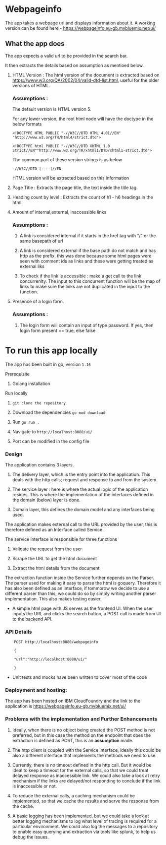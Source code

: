 # Webpageinfo
The app takes a webpage url and displays information about it.
A working version can be found here - https://webpageinfo.eu-gb.mybluemix.net/ui/ 

## What the app does

The app expects a valid url to be provided in the search bar.

It then extracts the details based on assumption as mentioed below.

1. HTML Version : The html version of the document is extracted based on
https://www.w3.org/QA/2002/04/valid-dtd-list.html, useful for the older versions of HTML.

    ###  Assumptions : 

    The default version is HTML version 5.

    For any lower version, the root html node will have the doctype in the below formats

    `<!DOCTYPE HTML PUBLIC "-//W3C//DTD HTML 4.01//EN" "http://www.w3.org/TR/html4/strict.dtd">`

    `<!DOCTYPE html PUBLIC "-//W3C//DTD XHTML 1.0 Strict//EN""http://www.w3.org/TR/xhtml1/DTD/xhtml1-strict.dtd">`

    The common part of these version strings is as below

    `-//W3C//DTD [----]//EN`

    HTML version will be extracted based on this information

2. Page Title : Extracts the page title, the text inside the title tag.

3. Heading count by level : Extracts the count of h1 - h6 headings in the html

4. Amount of internal,external, inaccessible links

    ### Assumptions : 
    
    1. A link is considered internal if it starts in the href tag with "/" or the same basepath of url

    2. A link is considered external if the base path do not match and has http as the prefix, this was done because some html pages were seen with comment ids as links and these were getting treated as external liks

    3. To check if the link is accessible : make a get call to the link concurrenlty.
    The input to this concurrent function will be the map of links to make sure the links are not duplicated in the input to the function.

5. Presence of  a login form.

    ### Assumptions : 
    1. The login form will contain an input of type password. 
    If yes, then login form present == true, else false
    

# To run this app locally

The app has been built in go, version `1.16`

Prerequisite
1. Golang installation

Run locally

1. `git clone the repository`

2. Download the dependencies `go mod download`

3. Run `go run .`

4. Navigate to `http://localhost:8080/ui/ `

5. Port can be modified in the config file


### Design

The application contains 3 layers.

1. The delivery layer, which is the entry point into the application. This deals with the http calls; request and response to and from the system.

2. The service layer : here is where the actual logic of the application resides.
This is where the implementation of the interfaces defined in the domain (below) layer is done.

3. Domain layer, this defines the domain model and any interfaces being used.

The application makes external call to the URL provided by the user, this is therefore defined as an Interface called Service. 

The service interface is responsible for three functions

1. Validate the request from the user

2. Scrape the URL to get the html document

3. Extract the html details from the document

The extraction function inside the Service further depends on the Parser. The parser used for making it easy to parse the html is goquery. Therefore it has also been defined as an interface, if tommorow we decide to use a different parser than this, we could do so by simply writing another parser implementation. This also makes testing easier.

- A simple html page with JS serves as the frontend UI. When the user inputs the URL and clicks the search button, a POST call is made from UI to the backend API.

### API Details

        POST http://localhost:8080/webpageinfo

        {
            
        "url":"http://localhost:8080/ui/"
        
        }

- Unit tests and mocks have been written to cover most of the code

### Deployment and hosting:
    
The app has been hosted on IBM CloudFoundry and the link to the application is https://webpageinfo.eu-gb.mybluemix.net/ui/

### Problems with the implementation and Further Enhancements 

1. Ideally, when there is no object being created the POST method is not preferred, but in this case the method on the endpoint that does the extraction is defined as POST, this is an **assumption** made.

2. The http client is coupled with the Service interface, ideally this could be also a different interface that implements the methods we need to use. 

3. Currently, there is no timeout defined in the http call. But it would be ideal to keep a timeout for the external calls, so that we could treat delayed response as inaccessible link.
We could also take a look at retry mechanism if the links are delayed/not responding to conclude if the link is inaccessible or not.


4. To reduce the external calls, a caching mechanism could be implemented, so that we cache the results and serve the response from the cache.

5. A basic logging has been implemented, but we could take a look at better logging mechanisms to log what level of tracing is required for a particular environment. We could also log the messages to a repository to enable easy querying and extraction via tools like splunk, to help us debug the issues.







